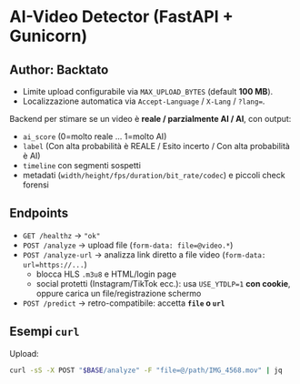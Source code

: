 # AI-Video Detector (FastAPI + Gunicorn)
## Author: Backtato

- Limite upload configurabile via `MAX_UPLOAD_BYTES` (default **100 MB**).
- Localizzazione automatica via `Accept-Language` / `X-Lang` / `?lang=`.

Backend per stimare se un video è **reale / parzialmente AI / AI**, con output:
- `ai_score` (0=molto reale … 1=molto AI)
- `label` (Con alta probabilità è REALE / Esito incerto / Con alta probabilità è AI)
- `timeline` con segmenti sospetti
- metadati (`width/height/fps/duration/bit_rate/codec`) e piccoli check forensi

## Endpoints

- `GET /healthz` → `"ok"`
- `POST /analyze` → upload file (`form-data: file=@video.*`)
- `POST /analyze-url` → analizza link diretto a file video (`form-data: url=https://...`)
  - blocca HLS `.m3u8` e HTML/login page
  - social protetti (Instagram/TikTok ecc.): usa `USE_YTDLP=1` **con cookie**, oppure carica un file/registrazione schermo
- `POST /predict` → retro-compatibile: accetta **`file` o `url`**

## Esempi `curl`

Upload:
```bash
curl -sS -X POST "$BASE/analyze" -F "file=@/path/IMG_4568.mov" | jq
